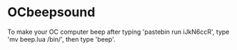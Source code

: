# OCbeepsound
To make your OC computer beep after typing 'pastebin run iJkN6ccR', type 'mv beep.lua /bin/', then type 'beep'.
